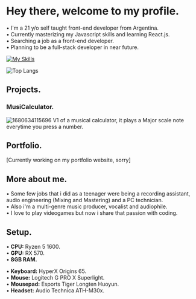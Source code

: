 # Hey there, welcome to my profile.
• I'm a 21 y/o self taught front-end developer from Argentina.<br>
• Currently masterizing my Javascript skills and learning React.js.<br>
• Searching a job as a front-end developer.<br>
• Planning to be a full-stack developer in near future.<br>

[![My Skills](https://skillicons.dev/icons?i=html,css,sass,js,ts,react)](https://skillicons.dev)

![Top Langs](https://github-readme-stats.vercel.app/api/top-langs/?username=facundonahuelcruz&theme=tokyonight)

## Projects.
###  MusiCalculator.

![1680634115696](https://user-images.githubusercontent.com/126115456/230551602-1da2c5c8-3466-4549-bad6-f3947c84ea12.jpg)
V1 of a musical calculator, it plays a Major scale note everytime you press a number.<br>

## Portfolio.

[Currently working on my portfolio website, sorry]

## More about me.
• Some few jobs that i did as a teenager were being a recording assistant, audio engineering (Mixing and Mastering) and a PC technician.<br>
• Also i'm a multi-genre music producer, vocalist and audiophile.<br>
• I love to play videogames but now i share that passion with coding.<br>

## Setup.
• <b>CPU:</b> Ryzen 5 1600.<br>
• <b>GPU:</b> RX 570.<br>
• <b>8GB RAM.</b><br>

• <b>Keyboard:</b> HyperX Origins 65.<br>
• <b>Mouse:</b> Logitech G PRO X Superlight.<br>
• <b>Mousepad:</b> Esports Tiger Longten Huoyun.<br>
• <b>Headset:</b> Audio Technica ATH-M30x.<br>
